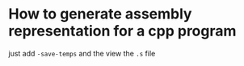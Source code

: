 

# How to generate assembly representation for a cpp program

just add `-save-temps` and the view the `.s` file 


